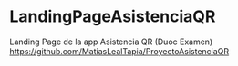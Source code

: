 # LandingPageAsistenciaQR
Landing Page de la app Asistencia QR (Duoc Examen)
https://github.com/MatiasLealTapia/ProyectoAsistenciaQR
